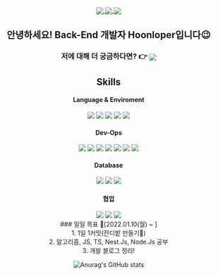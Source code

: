 <div align="center">
  <a href="https://github.com/anuraghazra/github-readme-stats">
    <img align="center" src="https://komarev.com/ghpvc/?username=yonghoon-jung&color=blueviolet&" />
  </a>
  <a href="https://www.instagram.com/yh_j.630/">
    <img align="center" src="https://img.shields.io/badge/Instagram-E4405F?logo=Instagram&logoColor=white" />  
  </a>
  <a href="https://dehw.tistory.com/">
    <img align="center" src="https://img.shields.io/badge/Blog-FFCD00?logo=Kakao&logoColor=white" />
  </a>
<div>

<div align="center">
  <h2> 안녕하세요! Back-End 개발자 Hoonloper입니다😉
  <h3> 저에 대해 더 궁금하다면? 👉 
    <a href="[https://www.instagram.com/yh_j.630/](https://hoonloper.notion.site/Hello-I-m-Hoonloper-2a89b9e01ede427286d82fc896541524)">
      <img align="center" src="https://img.shields.io/badge/Hoonloper 포트폴리오 🔎-000000?logo=Notion&logoColor=white" />  
    </a>
</div>
<div align="center">
  <h2> Skills
</div>
<div align="center">
  <h4> Language & Enviroment
</div>
<div align="center">
  <img src="https://img.shields.io/badge/JavaScript-F7DF1E?style=for-the-badge&logo=JavaScript&logoColor=white">
  <img src="https://img.shields.io/badge/TypeScript-3178C6?style=for-the-badge&logo=TypeScript&logoColor=white">
  <img src="https://img.shields.io/badge/Node.js-339933?style=for-the-badge&logo=Node.js&logoColor=white">
  <img src="https://img.shields.io/badge/Node.js-339933?style=for-the-badge&logo=Node.js&logoColor=white">
  <img src="https://img.shields.io/badge/Express-000000?style=for-the-badge&logo=Express&logoColor=white">
</div>
  
<div align="center">
  <h4> Dev-Ops
</div>
<div align="center">
  <img src="https://img.shields.io/badge/AWS EC2-FF9900?style=for-the-badge&logo=Amazon EC2&logoColor=white">
  <img src="https://img.shields.io/badge/AWS RDS-527FFF?style=for-the-badge&logo=Amazon RDS&logoColor=white">
  <img src="https://img.shields.io/badge/AWS S3-569A31?style=for-the-badge&logo=Amazon S3&logoColor=white">
  <img src="https://img.shields.io/badge/AWS Lambda-FF9900?style=for-the-badge&logo=AWS Lambda&logoColor=white">

  <img src="https://img.shields.io/badge/Docker-2496ED?style=for-the-badge&logo=Docker&logoColor=white">
  <img src="https://img.shields.io/badge/NginX-009639?style=for-the-badge&logo=NGINX&logoColor=white">
  <img src="https://img.shields.io/badge/Jenkins-D24939?style=for-the-badge&logo=Jenkins&logoColor=white">
</div>

  
<div align="center">
  <h4> Database
</div>
<div align="center">
  <img src="https://img.shields.io/badge/MySQL-4479A1?style=for-the-badge&logo=MySQL&logoColor=white">
  <img src="https://img.shields.io/badge/PostgreSQL-4169E1?style=for-the-badge&logo=PostgreSQL&logoColor=white">
  <img src="https://img.shields.io/badge/MongoDB-47A248?style=for-the-badge&logo=MongoDB&logoColor=white">
</div>

  
<div align="center">
  <h4> 협업
</div>
<div align="center">
  <img src="https://img.shields.io/badge/Slack-4A154B?style=for-the-badge&logo=Slack&logoColor=white">
  <img src="https://img.shields.io/badge/Figma-F24E1E?style=for-the-badge&logo=Figma&logoColor=white">
  <img src="https://img.shields.io/badge/Notion-000000?style=for-the-badge&logo=Notion&logoColor=white">
</div>



<div>
  ### 일일 목표 🎯[2022.01.10(월) ~ ] <br>
  1. 1일 1커밋(잔디밭 만들기🤩) <br>
  2. 알고리즘, JS, TS, Nest.Js, Node.Js 공부 <br>
  3. 개발 블로그 정리! 
</div>

<!-- 통계를 나타냄 -->
![Anurag's GitHub stats](https://github-readme-stats.vercel.app/api?username=hoonloper&show_icons=true&theme=radical)


<!-- 사용하는 언어를 나타냄 -->
<!-- [![Top Langs](https://github-readme-stats.vercel.app/api/top-langs/?username=yonghoon-jung)](https://github.com/anuraghazra/github-readme-stats)-->

<!--
**hoonloper/hoonloper** is a ✨ _special_ ✨ repository because its `README.md` (this file) appears on your GitHub profile.

Here are some ideas to get you started:

- 🔭 I’m currently working on ...
- 🌱 I’m currently learning ...
- 👯 I’m looking to collaborate on ...
- 🤔 I’m looking for help with ...
- 💬 Ask me about ...
- 📫 How to reach me: ...
- 😄 Pronouns: ...
- ⚡ Fun fact: ...
-->

